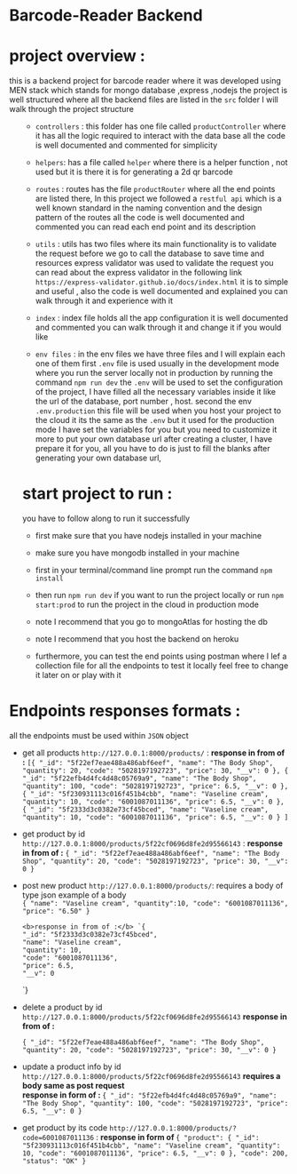 # Barcode-Reader Backend

# project overview :

this is a backend project for barcode reader where it was developed using MEN stack which stands for mongo database ,express ,nodejs
the project is well structured where all the backend files are listed in the `src` folder I will walk through the project structure

<ul>

- `controllers` : this folder has one file called `productController` where it has all the logic required to interact with the data base all the code is well documented and commented for simplicity

* `helpers`: has a file called `helper` where there is a helper function , not used but it is there it is for generating a 2d qr barcode

* `routes` : routes has the file `productRouter`
  where all the end points are listed there,
  In this project we followed a `restful api` which is a well known standard in the naming convention
  and the design pattern of the routes all the code is well documented and commented you can read each end point and its description

* `utils` : utils has two files where its main functionality is to validate the request before we go to call the database to save time and resources express validator was used to validate the request
  you can read about the express validator in the following link
  `https://express-validator.github.io/docs/index.html` it is to simple and useful , also the code is well documented and explained you can walk through it and experience with it

* `index` : index file holds all the app configuration it is well documented and commented you can walk through it and change it if you would like
* `env files` : in the env files we have three files and I will explain each one of them
  first `.env` file is used usually in the development mode where you run the server locally not in production by running the command `npm run dev` the `.env` will be used to set the configuration of the project, I have filled all the necessary variables inside it like the url of the database, port number , host.
  second the env `.env.production` this file will be used when you host your project to the cloud it its the same as the `.env` but it used for the production mode I have set the variables for you but you need to customize it more to put your own database url after creating a cluster, I have prepare it for you, all you have to do is just to fill the blanks after generating your own database url,

# start project to run :

you have to follow along to run it successfully

- first make sure that you have nodejs installed in your machine
- make sure you have mongodb installed in your machine
- first in your terminal/command line prompt run the command `npm install`
- then run `npm run dev` if you want to run the project locally
  or run `npm start:prod` to run the project in the cloud in production mode

- note I recommend that you go to mongoAtlas for hosting the db
- note I recommend that you host the backend on heroku

* furthermore, you can test the end points using postman where I lef a collection file for all the endpoints
to test it locally feel free to change it later on or play with it
</ul>

# Endpoints responses formats :

all the endpoints must be used within `JSON` object

- get all products `http://127.0.0.1:8000/products/` : <strong>response in from of :</strong>
  `[{
"_id": "5f22ef7eae488a486abf6eef",
"name": "The Body Shop",
"quantity": 20,
"code": "5028197192723",
"price": 30,
"__v": 0
},
{
"_id": "5f22efb4d4fc4d48c05769a9",
"name": "The Body Shop",
"quantity": 100,
"code": "5028197192723",
"price": 6.5,
"__v": 0
},
{
"_id": "5f230931113c016f451b4cbb",
"name": "Vaseline cream",
"quantity": 10,
"code": "6001087011136",
"price": 6.5,
"__v": 0
},
{
"_id": "5f2333d3c0382e73cf45bced",
"name": "Vaseline cream",
"quantity": 10,
"code": "6001087011136",
"price": 6.5,
"__v": 0
}
]`

- get product by id `http://127.0.0.1:8000/products/5f22cf0696d8fe2d95566143` : <strong>response in from of :</strong>
  `{ "_id": "5f22ef7eae488a486abf6eef", "name": "The Body Shop", "quantity": 20, "code": "5028197192723", "price": 30, "__v": 0 }`

- post new product `http://127.0.0.1:8000/products/`:
  requires a body of type json
  example of a body <br>
  `{
  "name": "Vaseline cream",
  "quantity":10,
  "code": "6001087011136",
  "price": "6.50" }`

      <b>response in from of :</b> `{
      "_id": "5f2333d3c0382e73cf45bced",
      "name": "Vaseline cream",
      "quantity": 10,
      "code": "6001087011136",
      "price": 6.5,
      "__v": 0

  `}

- delete a product by id `http://127.0.0.1:8000/products/5f22cf0696d8fe2d95566143`
  <strong>response in from of :</strong>
  
  `{ "_id": "5f22ef7eae488a486abf6eef", "name": "The Body Shop", "quantity": 20, "code": "5028197192723", "price": 30, "__v": 0 }`

- update a product info by id `http://127.0.0.1:8000/products/5f22cf0696d8fe2d95566143`
  <strong> requires a body same as post request </strong>
  <br>
  <strong>response in form of : </strong>
  `{ "_id": "5f22efb4d4fc4d48c05769a9", "name": "The Body Shop", "quantity": 100, "code": "5028197192723", "price": 6.5, "__v": 0 }`

- get product by its code `http://127.0.0.1:8000/products/?code=6001087011136` :
  <strong>response in form of </strong>
  `{ "product": { "_id": "5f230931113c016f451b4cbb", "name": "Vaseline cream", "quantity": 10, "code": "6001087011136", "price": 6.5, "__v": 0 }, "code": 200, "status": "OK" }`
